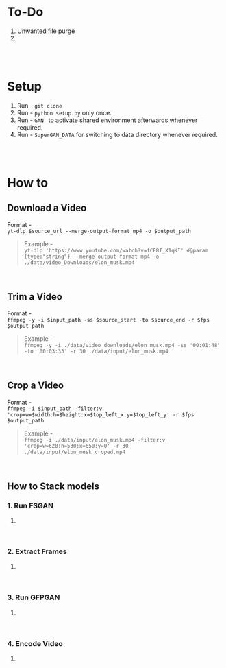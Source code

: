 # To-Do

1. Unwanted file purge
2. 

<br><br>

# Setup

1. Run - `git clone `
2. Run - `python setup.py` only once.
3. Run - `GAN ` to activate shared environment afterwards whenever required.
4. Run - `SuperGAN_DATA` for switching to data directory whenever required.

<br><br>

# How to

## Download a Video

Format - <br>
`yt-dlp $source_url --merge-output-format mp4 -o $output_path`

> Example - <br>
> `yt-dlp 'https://www.youtube.com/watch?v=fCF8I_X1qKI' #@param {type:"string"} --merge-output-format mp4 -o ./data/video_Downloads/elon_musk.mp4`

<br>

## Trim a Video

Format - <br>
`ffmpeg -y -i $input_path -ss $source_start -to $source_end -r $fps $output_path`

> Example - <br>
> `ffmpeg -y -i ./data/video_downloads/elon_musk.mp4 -ss '00:01:48' -to '00:03:33' -r 30 ./data/input/elon_musk.mp4`

<br>

## Crop a Video

Format - <br>
`ffmpeg -i $input_path -filter:v 'crop=w=$width:h=$height:x=$top_left_x:y=$top_left_y' -r $fps $output_path`

> Example - <br>
> `ffmpeg -i ./data/input/elon_musk.mp4 -filter:v 'crop=w=620:h=530:x=650:y=0' -r 30 ./data/input/elon_musk_croped.mp4`

<br>

## How to Stack models

### 1. Run FSGAN

1.

<br>

### 2. Extract Frames

1. 

<br>

### 3. Run GFPGAN

1.

<br>

### 4. Encode Video

1. 
